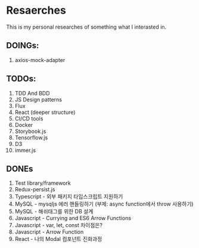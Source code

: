 # Resaerches
This is my personal researches of something what I interasted in.
## DOINGs:
1. axios-mock-adapter

## TODOs:
1. TDD And BDD
2. JS Design patterns
3. Flux
4. React (deeper structure)
5. CI/CD tools
6. Docker
7. Storybook.js
8. Tensorflow.js
9. D3
10. immer.js

## DONEs
1. Test library/framework
2. Redux-persist.js
3. Typescript - 외부 패키지 타입스크립트 지원하기
4. MySQL - mysqljs 에러 핸들링하기 (부제: async function에서 throw 사용하기)
5. MySQL - 해쉬태그를 위한 DB 설계
6. Javascript - Currying and ES6 Arrow Functions
7. Javascript - var, let, const 차이점은?
8. Javascript - Arrow Function
9. React - 나의 Modal 컴포넌트 진화과정
